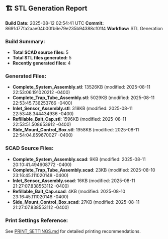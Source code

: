 ## 🏗️ STL Generation Report

**Build Date:** 2025-08-12 02:54:41 UTC
**Commit:** 8691d77fa2aae04b00fb6e79e235b94388cf01f4
**Workflow:** STL Generation

### Build Summary:

- **Total SCAD source files:** 5
- **Total STL files generated:** 5
- **Recently generated files:** 4

### Generated Files:

- **Complete_System_Assembly.stl**: 13526KB (modified: 2025-08-11 22:53:06.191020212 -0400)
- **Complete_Trap_Tube_Assembly.stl**: 5029KB (modified: 2025-08-11 22:53:45.736253766 -0400)
- **Inlet_Sensor_Assembly.stl**: 318KB (modified: 2025-08-11 22:53:48.344434936 -0400)
- **Refillable_Bait_Cap.stl**: 1596KB (modified: 2025-08-11 22:53:51.508653912 -0400)
- **Side_Mount_Control_Box.stl**: 1958KB (modified: 2025-08-11 22:54:04.859670027 -0400)

### SCAD Source Files:

- **Complete_System_Assembly.scad**: 9KB (modified: 2025-08-11 20:10:41.494608772 -0400)
- **Complete_Trap_Tube_Assembly.scad**: 23KB (modified: 2025-08-10 23:16:45.111020148 -0400)
- **Inlet_Sensor_Assembly.scad**: 16KB (modified: 2025-08-11 21:27:07.838553112 -0400)
- **Refillable_Bait_Cap.scad**: 4KB (modified: 2025-08-10 23:16:45.111020148 -0400)
- **Side_Mount_Control_Box.scad**: 27KB (modified: 2025-08-11 21:27:07.838553112 -0400)

### Print Settings Reference:

See [PRINT_SETTINGS.md](PRINT_SETTINGS.md) for detailed printing recommendations.
